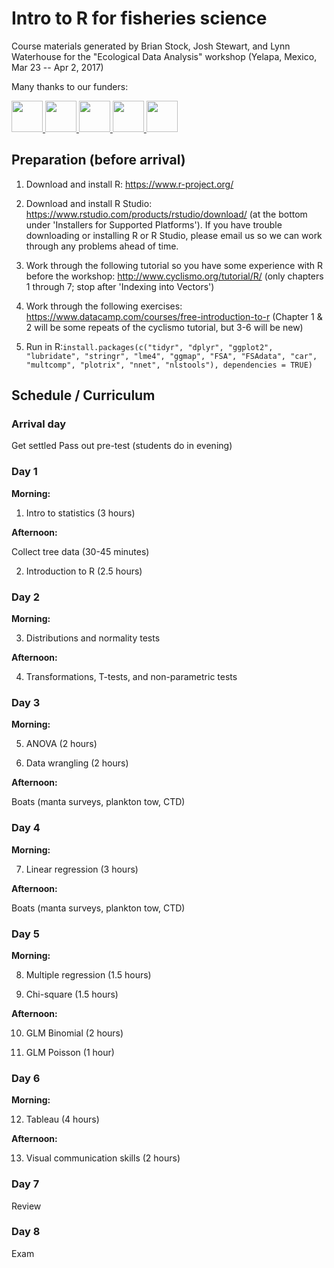 # Intro to R for fisheries science

Course materials generated by Brian Stock, Josh Stewart, and Lynn Waterhouse for the "Ecological Data Analysis" workshop (Yelapa, Mexico, Mar 23 -- Apr 2, 2017)

Many thanks to our funders:

<a href="http://saveourseas.com/">
<img src="https://raw.githubusercontent.com/brianstock/StatsClass_public/master/logos/saveourseas.png" alt="" height="50">
</a>
<a href="https://wdafs.org/">
<img src="https://raw.githubusercontent.com/brianstock/StatsClass_public/master/logos/WDAFS.png" alt="" height="50">
</a>
<a href="https://scripps.ucsd.edu/centers/cmbc/">
<img src="https://raw.githubusercontent.com/brianstock/StatsClass_public/master/logos/cmbc.png" alt="" height="50">
</a>
<a href="http://gulfprogram.ucsd.edu/">
<img src="https://raw.githubusercontent.com/brianstock/StatsClass_public/master/logos/gcmp-logo.png" alt="" height="50">
</a>
<a href="http://www.mantatrust.org/">
<img src="https://raw.githubusercontent.com/brianstock/StatsClass_public/master/logos/mantatrust.png" alt="" height="50">
</a>

## Preparation (before arrival)

1. Download and install R: https://www.r-project.org/

2. Download and install R Studio:
https://www.rstudio.com/products/rstudio/download/ (at the bottom under 'Installers for Supported Platforms'). If you have trouble downloading or installing R or R Studio, please email us so we can work through any problems ahead of time.

3. Work through the following tutorial so you have some experience with R before the workshop:
http://www.cyclismo.org/tutorial/R/ (only chapters 1 through 7; stop after 'Indexing into Vectors')

4. Work through the following exercises: 
https://www.datacamp.com/courses/free-introduction-to-r (Chapter 1 & 2 will be some repeats of the cyclismo tutorial, but 3-6 will be new)

5. Run in R:`install.packages(c("tidyr", "dplyr", "ggplot2", "lubridate", "stringr", "lme4", "ggmap", "FSA", "FSAdata", "car", "multcomp", "plotrix", "nnet", "nlstools"), dependencies = TRUE)`

## Schedule / Curriculum

### Arrival day

Get settled
Pass out pre-test (students do in evening)

### Day 1

**Morning:**
  1) Intro to statistics (3 hours)

**Afternoon:**

  Collect tree data (30-45 minutes)

  2) Introduction to R (2.5 hours)

### Day 2

**Morning:**

  3) Distributions and normality tests

**Afternoon:**

  4) Transformations, T-tests, and non-parametric tests

### Day 3

**Morning:**

  5) ANOVA (2 hours)

  6) Data wrangling (2 hours)

**Afternoon:**

  Boats (manta surveys, plankton tow, CTD)

### Day 4

**Morning:**

  7) Linear regression (3 hours)

**Afternoon:**

  Boats (manta surveys, plankton tow, CTD)

### Day 5

**Morning:**

  8) Multiple regression (1.5 hours)

  9) Chi-square (1.5 hours)

**Afternoon:**

  10) GLM Binomial (2 hours)

  11) GLM Poisson (1 hour)

### Day 6

**Morning:**

  12) Tableau (4 hours)

**Afternoon:**

  13) Visual communication skills (2 hours)

### Day 7

Review

### Day 8

Exam

